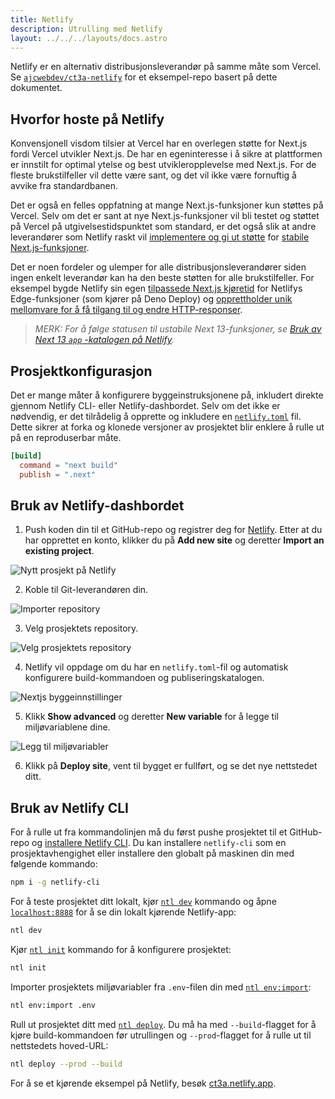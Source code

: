 ```yaml
---
title: Netlify
description: Utrulling med Netlify
layout: ../../../layouts/docs.astro
---
```


Netlify er en alternativ distribusjonsleverandør på samme måte som Vercel. Se [`ajcwebdev/ct3a-netlify`](https://github.com/ajcwebdev/ct3a-netlify) for et eksempel-repo basert på dette dokumentet.

## Hvorfor hoste på Netlify

Konvensjonell visdom tilsier at Vercel har en overlegen støtte for Next.js fordi Vercel utvikler Next.js. De har en egeninteresse i å sikre at plattformen er innstilt for optimal ytelse og best utvikleropplevelse med Next.js. For de fleste brukstilfeller vil dette være sant, og det vil ikke være fornuftig å avvike fra standardbanen.

Det er også en felles oppfatning at mange Next.js-funksjoner kun støttes på Vercel. Selv om det er sant at nye Next.js-funksjoner vil bli testet og støttet på Vercel på utgivelsestidspunktet som standard, er det også slik at andre leverandører som Netlify raskt vil [implementere og gi ut støtte](https://www.netlify.com/blog/deploy-nextjs-13/) for [stabile Next.js-funksjoner](https://docs.netlify.com/integrations/frameworks/next-js/overview/).

Det er noen fordeler og ulemper for alle distribusjonsleverandører siden ingen enkelt leverandør kan ha den beste støtten for alle brukstilfeller. For eksempel bygde Netlify sin egen [tilpassede Next.js kjøretid](https://github.com/netlify/next-runtime) for Netlifys Edge-funksjoner (som kjører på Deno Deploy) og [opprettholder unik mellomvare for å få tilgang til og endre HTTP-responser](https://github.com/netlify/next-runtime#nextjs-middleware-on-netlify).

> _MERK: For å følge statusen til ustabile Next 13-funksjoner, se [Bruk av Next 13 `app` -katalogen på Netlify](https://github.com/netlify/next-runtime/discussions/1724)._

## Prosjektkonfigurasjon

Det er mange måter å konfigurere byggeinstruksjonene på, inkludert direkte gjennom Netlify CLI- eller Netlify-dashbordet. Selv om det ikke er nødvendig, er det tilrådelig å opprette og inkludere en [`netlify.toml`](https://docs.netlify.com/configure-builds/file-based-configuration/) fil. Dette sikrer at forka og klonede versjoner av prosjektet blir enklere å rulle ut på en reproduserbar måte.

```toml
[build]
  command = "next build"
  publish = ".next"
```

## Bruk av Netlify-dashbordet

1. Push koden din til et GitHub-repo og registrer deg for [Netlify](https://app.netlify.com/signup). Etter at du har opprettet en konto, klikker du på **Add new site** og deretter **Import an existing project**.

![Nytt prosjekt på Netlify](/images/netlify-01-new-project.webp)

2. Koble til Git-leverandøren din.

![Importer repository](/images/netlify-02-connect-to-git-provider.webp)

3. Velg prosjektets repository.

![Velg prosjektets repository](/images/netlify-03-pick-a-repository-from-github.webp)

4. Netlify vil oppdage om du har en `netlify.toml`-fil og automatisk konfigurere build-kommandoen og publiseringskatalogen.

![Nextjs byggeinnstillinger](/images/netlify-04-configure-build-settings.webp)

5. Klikk **Show advanced** og deretter **New variable** for å legge til miljøvariablene dine.

![Legg til miljøvariabler](/images/netlify-05-env-vars.webp)

6. Klikk på **Deploy site**, vent til bygget er fullført, og se det nye nettstedet ditt.

## Bruk av Netlify CLI

For å rulle ut fra kommandolinjen må du først pushe prosjektet til et GitHub-repo og [installere Netlify CLI](https://docs.netlify.com/cli/get-started/). Du kan installere `netlify-cli` som en prosjektavhengighet eller installere den globalt på maskinen din med følgende kommando:

```bash
npm i -g netlify-cli
```

For å teste prosjektet ditt lokalt, kjør [`ntl dev`](https://docs.netlify.com/cli/get-started/#run-a-local-development-environment) kommando og åpne [`localhost:8888`](http://localhost:8888/) for å se din lokalt kjørende Netlify-app:

```bash
ntl dev
```

Kjør [`ntl init`](https://docs.netlify.com/cli/get-started/#continuous-deployment) kommando for å konfigurere prosjektet:

```bash
ntl init
```

Importer prosjektets miljøvariabler fra `.env`-filen din med [`ntl env:import`](https://cli.netlify.com/commands/env#envimport):

```bash
ntl env:import .env
```

Rull ut prosjektet ditt med [`ntl deploy`](https://docs.netlify.com/cli/get-started/#manual-deploys). Du må ha med `--build`-flagget for å kjøre build-kommandoen før utrullingen og `--prod`-flagget for å rulle ut til nettstedets hoved-URL:

```bash
ntl deploy --prod --build
```

For å se et kjørende eksempel på Netlify, besøk [ct3a.netlify.app](https://ct3a.netlify.app/).
